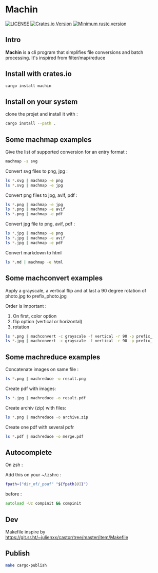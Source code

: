 # Machin

[![LICENSE](https://img.shields.io/badge/license-MIT-blue.svg)](LICENSE)
[![Crates.io Version](https://img.shields.io/crates/v/machin.svg)](https://crates.io/crates/machin)
[![Minimum rustc version](https://img.shields.io/badge/rustc-1.60.0+-lightgray.svg)](#rust-version-requirements)

## Intro

**Machin** is a cli program that simplifies file conversions and batch processing.
It's inspired from filter/map/reduce

## Install with crates.io

```zsh
cargo install machin
```

## Install on your system

clone the projet and install it with :

```zsh
cargo install --path .
```

## Some **machmap** examples

Give the list of supported conversion for an entry format :

```zsh
machmap -s svg
```

Convert svg files to png, jpg :

```zsh
ls *.svg | machmap -e png
ls *.svg | machmap -e jpg
```

Convert png files to jpg, avif, pdf :

```zsh
ls *.png | machmap -e jpg
ls *.png | machmap -e avif
ls *.png | machmap -e pdf
```

Convert jpg file to png, avif, pdf :

```zsh
ls *.jpg | machmap -e png
ls *.jpg | machmap -e avif
ls *.jpg | machmap -e pdf
```

Convert markdown to html

```zsh
ls *.md | machmap -e html
```

## Some **machconvert** examples

Apply a grayscale, a vertical flip and at last a 90 degree rotation of photo.jpg to prefix_photo.jpg

Order is important :
1. On first, color option
2. flip option (vertical or horizontal)
3. rotation

```zsh
ls *.png | machconvert -c grayscale -f vertical -r 90 -p prefix_
ls *.jpg | machconvert -c grayscale -f vertical -r 90 -p prefix_
```

## Some **machreduce** examples

Concatenate images on same file :

```zsh
ls *.png | machreduce -o result.png
```

Create pdf with images:

```zsh
ls *.jpg | machreduce -o result.pdf
```

Create archiv (zip) with files:

```zsh
ls *.png | machreduce -o archive.zip
```

Create one pdf with several pdfr

```zsh
ls *.pdf | machreduce -o merge.pdf
```

## Autocomplete

On zsh :

Add this on your ~/.zshrc :

```zsh
fpath=("dir_of/_pouf" "${fpath[@]}")
```

before :
```zsh
autoload -Uz compinit && compinit
```

## Dev

Makefile inspire by https://git.sr.ht/~julienxx/castor/tree/master/item/Makefile

## Publish

```zsh
make cargo-publish
```

